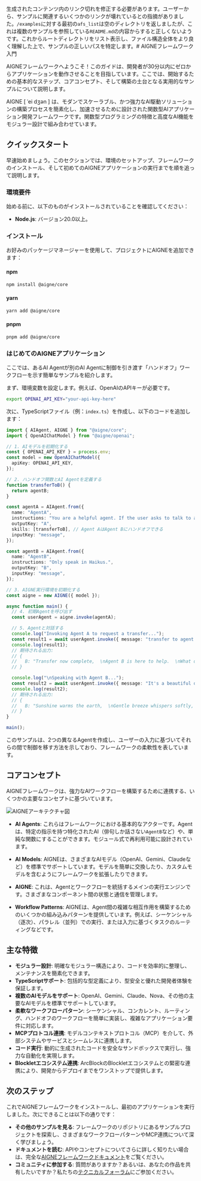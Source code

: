 生成されたコンテンツ内のリンク切れを修正する必要があります。ユーザーから、サンプルに関連するいくつかのリンクが壊れているとの指摘がありました。`/examples`に対する最初の`afs_list`は空のディレクトリを返しましたが、これは複数のサンプルを参照している`README.md`の内容からすると正しくないようです。これからルートディレクトリをリスト表示し、ファイル構造全体をより良く理解した上で、サンプルの正しいパスを特定します。# AIGNEフレームワーク入門

AIGNEフレームワークへようこそ！このガイドは、開発者が30分以内にゼロからアプリケーションを動作させることを目指しています。ここでは、開始するための基本的なステップ、コアコンセプト、そして構築の土台となる実用的なサンプルについて説明します。

AIGNE \[ ˈei dʒən ] は、モダンでスケーラブル、かつ強力なAI駆動ソリューションの構築プロセスを簡素化し、加速させるために設計された関数型AIアプリケーション開発フレームワークです。関数型プログラミングの特徴と高度なAI機能をモジュラー設計で組み合わせています。

## クイックスタート

早速始めましょう。このセクションでは、環境のセットアップ、フレームワークのインストール、そして初めてのAIGNEアプリケーションの実行までを順を追って説明します。

### 環境要件

始める前に、以下のものがインストールされていることを確認してください：

*   **Node.js**: バージョン20.0以上。

### インストール

お好みのパッケージマネージャーを使用して、プロジェクトにAIGNEを追加できます：

#### npm

```bash
npm install @aigne/core
```

#### yarn

```bash
yarn add @aigne/core
```

#### pnpm

```bash
pnpm add @aigne/core
```

### はじめてのAIGNEアプリケーション

ここでは、あるAI Agentが別のAI Agentに制御を引き渡す「ハンドオフ」ワークフローを示す簡単なサンプルを紹介します。

まず、環境変数を設定します。例えば、OpenAIのAPIキーが必要です。

```bash
export OPENAI_API_KEY="your-api-key-here"
```

次に、TypeScriptファイル（例：`index.ts`）を作成し、以下のコードを追加します：

```ts
import { AIAgent, AIGNE } from "@aigne/core";
import { OpenAIChatModel } from "@aigne/openai";

// 1. AIモデルを初期化する
const { OPENAI_API_KEY } = process.env;
const model = new OpenAIChatModel({
  apiKey: OPENAI_API_KEY,
});

// 2. ハンドオフ関数とAI Agentを定義する
function transferToB() {
  return agentB;
}

const agentA = AIAgent.from({
  name: "AgentA",
  instructions: "You are a helpful agent. If the user asks to talk to agent B, use the transferToB skill.",
  outputKey: "A",
  skills: [transferToB], // Agent AはAgent Bにハンドオフできる
  inputKey: "message",
});

const agentB = AIAgent.from({
  name: "AgentB",
  instructions: "Only speak in Haikus.",
  outputKey: "B",
  inputKey: "message",
});

// 3. AIGNE実行環境を初期化する
const aigne = new AIGNE({ model });

async function main() {
  // 4. 初期Agentを呼び出す
  const userAgent = aigne.invoke(agentA);

  // 5. Agentと対話する
  console.log("Invoking Agent A to request a transfer...");
  const result1 = await userAgent.invoke({ message: "transfer to agent b" });
  console.log(result1);
  // 期待される出力:
  // {
  //   B: "Transfer now complete,  \nAgent B is here to help.  \nWhat do you need, friend?",
  // }

  console.log("\nSpeaking with Agent B...");
  const result2 = await userAgent.invoke({ message: "It's a beautiful day" });
  console.log(result2);
  // 期待される出力:
  // {
  //   B: "Sunshine warms the earth,  \nGentle breeze whispers softly,  \nNature sings with joy.  ",
  // }
}

main();
```

このサンプルは、2つの異なるAgentを作成し、ユーザーの入力に基づいてそれらの間で制御を移す方法を示しており、フレームワークの柔軟性を表しています。

## コアコンセプト

AIGNEフレームワークは、強力なAIワークフローを構築するために連携する、いくつかの主要なコンセプトに基づいています。

<picture>
  <source srcset="https://raw.githubusercontent.com/AIGNE-io/aigne-framework/main/assets/aigne-dark.png" media="(prefers-color-scheme: dark)">
  <source srcset="https://raw.githubusercontent.com/AIGNE-io/aigne-framework/main/assets/aigne.png" media="(prefers-color-scheme: light)">
  <img src="https://raw.githubusercontent.com/AIGNE-io/aigne-framework/main/aigne.png" alt="AIGNEアーキテクチャ図" />
</picture>

*   **AI Agents**: これらはフレームワークにおける基本的なアクターです。Agentは、特定の指示を持つ特化されたAI（俳句しか話さない`AgentB`など）や、単純な関数にすることができます。モジュール式で再利用可能に設計されています。

*   **AI Models**: AIGNEは、さまざまなAIモデル（OpenAI、Gemini、Claudeなど）を標準でサポートしています。モデルを簡単に交換したり、カスタムモデルを含むようにフレームワークを拡張したりできます。

*   **AIGNE**: これは、Agentとワークフローを統括するメインの実行エンジンです。さまざまなコンポーネント間の状態と通信を管理します。

*   **Workflow Patterns**: AIGNEは、Agent間の複雑な相互作用を構築するためのいくつかの組み込みパターンを提供しています。例えば、シーケンシャル（逐次）、パラレル（並列）での実行、または入力に基づくタスクのルーティングなどです。

## 主な特徴

*   **モジュラー設計**: 明確なモジュラー構造により、コードを効率的に整理し、メンテナンスを簡素化できます。
*   **TypeScriptサポート**: 包括的な型定義により、型安全と優れた開発者体験を保証します。
*   **複数のAIモデルをサポート**: OpenAI、Gemini、Claude、Nova、その他の主要なAIモデルを標準でサポートしています。
*   **柔軟なワークフローパターン**: シーケンシャル、コンカレント、ルーティング、ハンドオフのワークフローを簡単に実装し、複雑なアプリケーション要件に対応します。
*   **MCPプロトコル連携**: モデルコンテキストプロトコル（MCP）を介して、外部システムやサービスとシームレスに連携します。
*   **コード実行**: 動的に生成されたコードを安全なサンドボックスで実行し、強力な自動化を実現します。
*   **Blockletエコシステム連携**: ArcBlockのBlockletエコシステムとの緊密な連携により、開発からデプロイまでをワンストップで提供します。

## 次のステップ

これでAIGNEフレームワークをインストールし、最初のアプリケーションを実行しました。次にできることは以下の通りです：

*   **その他のサンプルを見る**: フレームワークのリポジトリにあるサンプルプロジェクトを探索し、さまざまなワークフローパターンやMCP連携について深く学びましょう。
*   **ドキュメントを読む**: APIやコンセプトについてさらに詳しく知りたい場合は、完全な[AIGNEフレームワークドキュメント](https://www.arcblock.io/docs/aigne-framework)をご覧ください。
*   **コミュニティに参加する**: 質問がありますか？あるいは、あなたの作品を共有したいですか？私たちの[テクニカルフォーラム](https://community.arcblock.io/discussions/boards/aigne)にご参加ください。